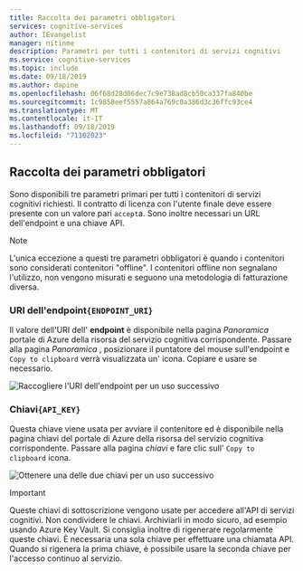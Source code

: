 ```yaml
---
title: Raccolta dei parametri obbligatori
services: cognitive-services
author: IEvangelist
manager: nitinme
description: Parametri per tutti i contenitori di servizi cognitivi
ms.service: cognitive-services
ms.topic: include
ms.date: 09/18/2019
ms.author: dapine
ms.openlocfilehash: 06f68d28d06dec7c9e738ad8cb50ca337fa840be
ms.sourcegitcommit: 1c9858eef5557a864a769c0a386d3c36ffc93ce4
ms.translationtype: MT
ms.contentlocale: it-IT
ms.lasthandoff: 09/18/2019
ms.locfileid: "71102023"
---
```

## <a name="gathering-required-parameters"></a>Raccolta dei parametri obbligatori

Sono disponibili tre parametri primari per tutti i contenitori di servizi cognitivi richiesti. Il contratto di licenza con l'utente finale deve essere presente con un valore pari `accept`a. Sono inoltre necessari un URL dell'endpoint e una chiave API.

> [!NOTE]
> L'unica eccezione a questi tre parametri obbligatori è quando i contenitori sono considerati contenitori "offline". I contenitori offline non segnalano l'utilizzo, non vengono misurati e seguono una metodologia di fatturazione diversa.

### <a name="endpoint-uri-endpoint_uri"></a>URI dell'endpoint`{ENDPOINT_URI}`

Il valore dell'URI dell' **endpoint** è disponibile nella pagina *Panoramica* portale di Azure della risorsa del servizio cognitiva corrispondente. Passare alla pagina *Panoramica* , posizionare il puntatore del mouse sull'endpoint e `Copy to clipboard` verrà visualizzata un' <span class="docon docon-edit-copy x-hidden-focus"></span> icona. Copiare e usare se necessario.

![Raccogliere l'URI dell'endpoint per un uso successivo](../media/overview-endpoint-uri.png)

### <a name="keys-api_key"></a>Chiavi`{API_KEY}`

Questa chiave viene usata per avviare il contenitore ed è disponibile nella pagina chiavi del portale di Azure della risorsa del servizio cognitiva corrispondente. Passare alla pagina *chiavi* e fare clic sull' `Copy to clipboard` <span class="docon docon-edit-copy x-hidden-focus"></span> icona.

![Ottenere una delle due chiavi per un uso successivo](../media/keys-copy-api-key.png)

> [!IMPORTANT]
> Queste chiavi di sottoscrizione vengono usate per accedere all'API di servizi cognitivi. Non condividere le chiavi. Archiviarli in modo sicuro, ad esempio usando Azure Key Vault. Si consiglia inoltre di rigenerare regolarmente queste chiavi. È necessaria una sola chiave per effettuare una chiamata API. Quando si rigenera la prima chiave, è possibile usare la seconda chiave per l'accesso continuo al servizio.